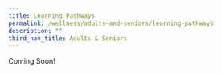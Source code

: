```yaml
---
title: Learning Pathways
permalink: /wellness/adults-and-seniors/learning-pathways
description: ""
third_nav_title: Adults & Seniors
---
```

Coming Soon!